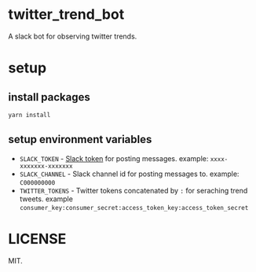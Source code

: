 # twitter_trend_bot
A slack bot for observing twitter trends.

# setup
## install packages
```sh
yarn install
```

## setup environment variables
- `SLACK_TOKEN` - [Slack token](https://api.slack.com/tokens) for posting messages. example: `xxxx-xxxxxxx-xxxxxxx`
- `SLACK_CHANNEL` - Slack channel id for posting messages to. example: `C000000000`
- `TWITTER_TOKENS` - Twitter tokens concatenated by `:` for seraching trend tweets. example `consumer_key:consumer_secret:access_token_key:access_token_secret`

# LICENSE
MIT.

